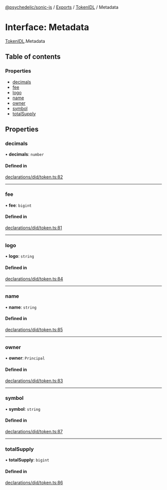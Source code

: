 [@psychedelic/sonic-js](../README.md) / [Exports](../modules.md) / [TokenIDL](../modules/TokenIDL.md) / Metadata

# Interface: Metadata

[TokenIDL](../modules/TokenIDL.md).Metadata

## Table of contents

### Properties

- [decimals](TokenIDL.Metadata.md#decimals)
- [fee](TokenIDL.Metadata.md#fee)
- [logo](TokenIDL.Metadata.md#logo)
- [name](TokenIDL.Metadata.md#name)
- [owner](TokenIDL.Metadata.md#owner)
- [symbol](TokenIDL.Metadata.md#symbol)
- [totalSupply](TokenIDL.Metadata.md#totalsupply)

## Properties

### decimals

• **decimals**: `number`

#### Defined in

[declarations/did/token.ts:82](https://github.com/Psychedelic/sonic-js/blob/33e2dd1/src/declarations/did/token.ts#L82)

___

### fee

• **fee**: `bigint`

#### Defined in

[declarations/did/token.ts:81](https://github.com/Psychedelic/sonic-js/blob/33e2dd1/src/declarations/did/token.ts#L81)

___

### logo

• **logo**: `string`

#### Defined in

[declarations/did/token.ts:84](https://github.com/Psychedelic/sonic-js/blob/33e2dd1/src/declarations/did/token.ts#L84)

___

### name

• **name**: `string`

#### Defined in

[declarations/did/token.ts:85](https://github.com/Psychedelic/sonic-js/blob/33e2dd1/src/declarations/did/token.ts#L85)

___

### owner

• **owner**: `Principal`

#### Defined in

[declarations/did/token.ts:83](https://github.com/Psychedelic/sonic-js/blob/33e2dd1/src/declarations/did/token.ts#L83)

___

### symbol

• **symbol**: `string`

#### Defined in

[declarations/did/token.ts:87](https://github.com/Psychedelic/sonic-js/blob/33e2dd1/src/declarations/did/token.ts#L87)

___

### totalSupply

• **totalSupply**: `bigint`

#### Defined in

[declarations/did/token.ts:86](https://github.com/Psychedelic/sonic-js/blob/33e2dd1/src/declarations/did/token.ts#L86)
